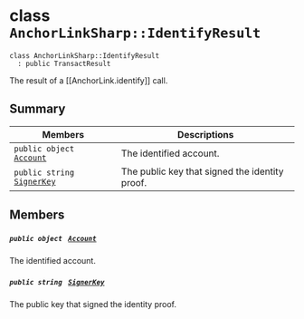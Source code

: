 # class `AnchorLinkSharp::IdentifyResult` 

```
class AnchorLinkSharp::IdentifyResult
  : public TransactResult
```

The result of a [[AnchorLink.identify]] call.

## Summary

 Members                                | Descriptions                                
----------------------------------------|---------------------------------------------
`public object ` [`Account`](#class_anchor_link_sharp_1_1_identify_result_1a8f6e51200c9eb564a7c2c0cbf087c36e) | The identified account.
`public string ` [`SignerKey`](#class_anchor_link_sharp_1_1_identify_result_1a0b123348d260e58045dc3d653eefce30) | The public key that signed the identity proof. <br/>

## Members

##### `public object ` [`Account`](#class_anchor_link_sharp_1_1_identify_result_1a8f6e51200c9eb564a7c2c0cbf087c36e) 

The identified account.

##### `public string ` [`SignerKey`](#class_anchor_link_sharp_1_1_identify_result_1a0b123348d260e58045dc3d653eefce30) 

The public key that signed the identity proof. <br/>

